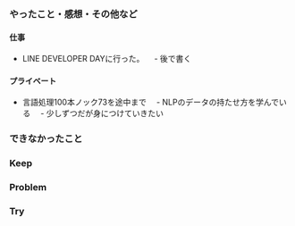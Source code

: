 ### やったこと・感想・その他など

#### 仕事

- LINE DEVELOPER DAYに行った。
　- 後で書く


#### プライベート

- 言語処理100本ノック73を途中まで
　- NLPのデータの持たせ方を学んでいる
　- 少しずつだが身につけていきたい


### できなかったこと


### Keep


### Problem 


### Try


